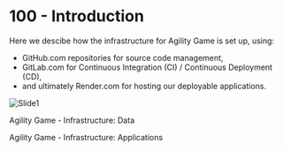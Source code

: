 # 100 - Introduction

Here we descibe how the infrastructure for Agility Game is set up, using:

- GitHub.com repositories for source code management,
- GitLab.com for Continuous Integration (CI) / Continuous Deployment (CD),
- and ultimately Render.com for hosting our deployable applications.

![Slide1](https://github.com/agility-game/infrastructure/assets/1499433/55c5dcb9-4b7a-4baf-b1a0-4995c62eb480)

Agility Game - Infrastructure: Data



Agility Game - Infrastructure: Applications
